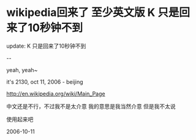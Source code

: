 # wikipedia回来了 至少英文版 K 只是回来了10秒钟不到

update:  K 只是回来了10秒钟不到

--

yeah, yeah~

it's 2130, oct 11, 2006 - beijing

http://en.wikipedia.org/wiki/Main_Page

中文还是不行，不过我不是太介意
我的意思是我当然介意
但是我不太说

使用起来吧

2006-10-11